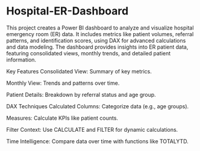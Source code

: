 # Hospital-ER-Dashboard
This project creates a Power BI dashboard to analyze and visualize hospital emergency room (ER) data. It includes metrics like patient volumes, referral patterns, and identification scores, using DAX for advanced calculations and data modeling.
The dashboard provides insights into ER patient data, featuring consolidated views, monthly trends, and detailed patient information.

Key Features
Consolidated View: Summary of key metrics.

Monthly View: Trends and patterns over time.

Patient Details: Breakdown by referral status and age group.

DAX Techniques
Calculated Columns: Categorize data (e.g., age groups).

Measures: Calculate KPIs like patient counts.

Filter Context: Use CALCULATE and FILTER for dynamic calculations.

Time Intelligence: Compare data over time with functions like TOTALYTD.


